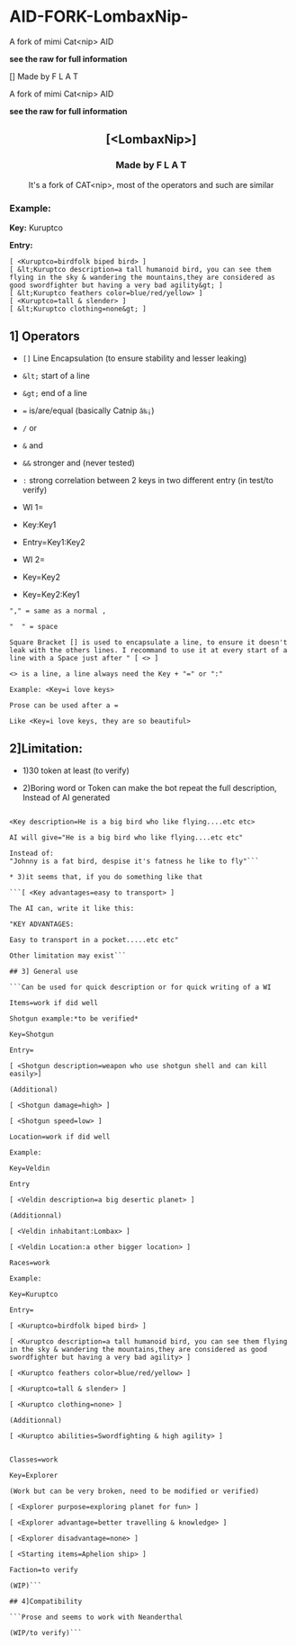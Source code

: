 # AID-FORK-LombaxNip-
A fork of mimi Cat&lt;nip> AID

**see the raw for full information**

[<LombaxNip>]
Made by F L A T

A fork of mimi Cat&lt;nip> AID

**see the raw for full information**

<h2 align="center">[&lt;LombaxNip&gt;]</h2>

<h3 align="center">Made by F L A T</h3>

<p align="center">It's a fork of CAT&lt;nip&gt;, most of the operators and such are similar</p>

### Example:
**Key:** Kuruptco

**Entry:**
```
[ <Kuruptco=birdfolk biped bird> ]
[ &lt;Kuruptco description=a tall humanoid bird, you can see them flying in the sky & wandering the mountains,they are considered as good swordfighter but having a very bad agility&gt; ]
[ &lt;Kuruptco feathers color=blue/red/yellow> ]
[ <Kuruptco=tall & slender> ]
[ &lt;Kuruptco clothing=none&gt; ]
```

## 1] Operators

* `[]` Line Encapsulation (to ensure stability and lesser leaking)
* `&lt;` start of a line
* `&gt;` end of a line
* `=` is/are/equal (basically Catnip `â‰¡`)
* `/` or
* `&` and
* `&&` stronger and (never tested)
* `:` strong correlation between 2 keys in two different entry (in test/to verify)

* WI 1=
* Key:Key1 
* Entry=Key1:Key2

* WI 2=

* Key=Key2
* Key=Key2:Key1 
```
"," = same as a normal ,

"  " = space

Square Bracket [] is used to encapsulate a line, to ensure it doesn't leak with the others lines. I recommand to use it at every start of a line with a Space just after " [ <> ]

<> is a line, a line always need the Key + "=" or ":"

Example: <Key=i love keys>

Prose can be used after a =

Like <Key=i love keys, they are so beautiful>
```

## 2]Limitation:

* 1)30 token at least (to verify)

* 2)Boring word or Token can make the bot repeat the full description, Instead of AI generated

```For example:

<Key description=He is a big bird who like flying....etc etc>

AI will give="He is a big bird who like flying....etc etc"

Instead of:
"Johnny is a fat bird, despise it's fatness he like to fly"```

* 3)it seems that, if you do something like that

```[ <Key advantages=easy to transport> ]

The AI can, write it like this:

"KEY ADVANTAGES:

Easy to transport in a pocket.....etc etc"

Other limitation may exist```

## 3] General use

```Can be used for quick description or for quick writing of a WI

Items=work if did well

Shotgun example:*to be verified*

Key=Shotgun

Entry=

[ <Shotgun description=weapon who use shotgun shell and can kill easily>] 

(Additional)

[ <Shotgun damage=high> ]

[ <Shotgun speed=low> ]

Location=work if did well

Example:

Key=Veldin

Entry

[ <Veldin description=a big desertic planet> ]

(Additionnal)

[ <Veldin inhabitant:Lombax> ]

[ <Veldin Location:a other bigger location> ]

Races=work

Example:

Key=Kuruptco

Entry=

[ <Kuruptco=birdfolk biped bird> ]

[ <Kuruptco description=a tall humanoid bird, you can see them flying in the sky & wandering the mountains,they are considered as good swordfighter but having a very bad agility> ]

[ <Kuruptco feathers color=blue/red/yellow> ]

[ <Kuruptco=tall & slender> ]

[ <Kuruptco clothing=none> ]

(Additionnal)

[ <Kuruptco abilities=Swordfighting & high agility> ]


Classes=work

Key=Explorer

(Work but can be very broken, need to be modified or verified)

[ <Explorer purpose=exploring planet for fun> ]

[ <Explorer advantage=better travelling & knowledge> ]

[ <Explorer disadvantage=none> ]

[ <Starting items=Aphelion ship> ]

Faction=to verify

(WIP)```

## 4]Compatibility

```Prose and seems to work with Neanderthal

(WIP/to verify)```

